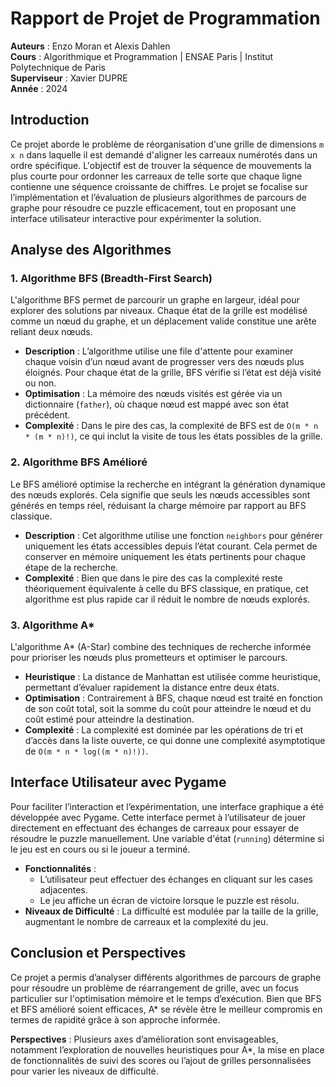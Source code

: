 <h1>Rapport de Projet de Programmation</h1>

<p><strong>Auteurs</strong> : Enzo Moran et Alexis Dahlen<br>
<strong>Cours</strong> : Algorithmique et Programmation | ENSAE Paris | Institut Polytechnique de Paris<br>
<strong>Superviseur</strong> : Xavier DUPRE<br>
<strong>Année</strong> : 2024</p>

<h2>Introduction</h2>
<p>Ce projet aborde le problème de réorganisation d'une grille de dimensions <code>m x n</code> dans laquelle il est demandé d'aligner les carreaux numérotés dans un ordre spécifique. L'objectif est de trouver la séquence de mouvements la plus courte pour ordonner les carreaux de telle sorte que chaque ligne contienne une séquence croissante de chiffres. Le projet se focalise sur l’implémentation et l’évaluation de plusieurs algorithmes de parcours de graphe pour résoudre ce puzzle efficacement, tout en proposant une interface utilisateur interactive pour expérimenter la solution.</p>

<h2>Analyse des Algorithmes</h2>

<h3>1. Algorithme BFS (Breadth-First Search)</h3>
<p>L'algorithme BFS permet de parcourir un graphe en largeur, idéal pour explorer des solutions par niveaux. Chaque état de la grille est modélisé comme un nœud du graphe, et un déplacement valide constitue une arête reliant deux nœuds.</p>
<ul>
  <li><strong>Description</strong> : L’algorithme utilise une file d'attente pour examiner chaque voisin d’un nœud avant de progresser vers des nœuds plus éloignés. Pour chaque état de la grille, BFS vérifie si l’état est déjà visité ou non.</li>
  <li><strong>Optimisation</strong> : La mémoire des nœuds visités est gérée via un dictionnaire (<code>father</code>), où chaque nœud est mappé avec son état précédent.</li>
  <li><strong>Complexité</strong> : Dans le pire des cas, la complexité de BFS est de <code>O(m * n * (m * n)!)</code>, ce qui inclut la visite de tous les états possibles de la grille.</li>
</ul>

<h3>2. Algorithme BFS Amélioré</h3>
<p>Le BFS amélioré optimise la recherche en intégrant la génération dynamique des nœuds explorés. Cela signifie que seuls les nœuds accessibles sont générés en temps réel, réduisant la charge mémoire par rapport au BFS classique.</p>
<ul>
  <li><strong>Description</strong> : Cet algorithme utilise une fonction <code>neighbors</code> pour générer uniquement les états accessibles depuis l’état courant. Cela permet de conserver en mémoire uniquement les états pertinents pour chaque étape de la recherche.</li>
  <li><strong>Complexité</strong> : Bien que dans le pire des cas la complexité reste théoriquement équivalente à celle du BFS classique, en pratique, cet algorithme est plus rapide car il réduit le nombre de nœuds explorés.</li>
</ul>

<h3>3. Algorithme A*</h3>
<p>L'algorithme A* (A-Star) combine des techniques de recherche informée pour prioriser les nœuds plus prometteurs et optimiser le parcours.</p>
<ul>
  <li><strong>Heuristique</strong> : La distance de Manhattan est utilisée comme heuristique, permettant d’évaluer rapidement la distance entre deux états.</li>
  <li><strong>Optimisation</strong> : Contrairement à BFS, chaque nœud est traité en fonction de son coût total, soit la somme du coût pour atteindre le nœud et du coût estimé pour atteindre la destination.</li>
  <li><strong>Complexité</strong> : La complexité est dominée par les opérations de tri et d’accès dans la liste ouverte, ce qui donne une complexité asymptotique de <code>O(m * n * log((m * n)!))</code>.</li>
</ul>

<h2>Interface Utilisateur avec Pygame</h2>
<p>Pour faciliter l’interaction et l’expérimentation, une interface graphique a été développée avec Pygame. Cette interface permet à l’utilisateur de jouer directement en effectuant des échanges de carreaux pour essayer de résoudre le puzzle manuellement. Une variable d'état (<code>running</code>) détermine si le jeu est en cours ou si le joueur a terminé.</p>

<ul>
  <li><strong>Fonctionnalités</strong> : 
    <ul>
      <li>L’utilisateur peut effectuer des échanges en cliquant sur les cases adjacentes.</li>
      <li>Le jeu affiche un écran de victoire lorsque le puzzle est résolu.</li>
    </ul>
  </li>
  <li><strong>Niveaux de Difficulté</strong> : La difficulté est modulée par la taille de la grille, augmentant le nombre de carreaux et la complexité du jeu.</li>
</ul>

<h2>Conclusion et Perspectives</h2>
<p>Ce projet a permis d’analyser différents algorithmes de parcours de graphe pour résoudre un problème de réarrangement de grille, avec un focus particulier sur l'optimisation mémoire et le temps d’exécution. Bien que BFS et BFS amélioré soient efficaces, A* se révèle être le meilleur compromis en termes de rapidité grâce à son approche informée.</p>

<p><strong>Perspectives</strong> : Plusieurs axes d’amélioration sont envisageables, notamment l’exploration de nouvelles heuristiques pour A*, la mise en place de fonctionnalités de suivi des scores ou l’ajout de grilles personnalisées pour varier les niveaux de difficulté.</p>

